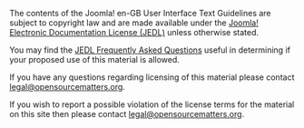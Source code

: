 The contents of the Joomla! en-GB User Interface Text Guidelines are subject to copyright law and are made available under the <a href="http://docs.joomla.org/JEDL" title="Joomla! Electronic Documentation License (JEDL)">Joomla! Electronic Documentation License (JEDL)</a> unless otherwise stated.

You may find the <a href="http://docs.joomla.org/JEDL/FAQ" title="JEDL Frequently Asked Questions">JEDL Frequently Asked Questions</a> useful in determining if your proposed use of this material is allowed. 

If you have any questions regarding licensing of this material please contact <a href="mailto:legal@opensourcematters.org" title="Email Open Source Matters">legal@opensourcematters.org</a>.

If you wish to report a possible violation of the license terms for the material on this site then please contact <a href="mailto:legal@opensourcematters.org" title="Email Open Source Matters">legal@opensourcematters.org</a>.</p>
